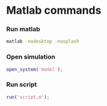 # Matlab commands

### Run matlab

```sh
matlab -nodesktop -nosplash
```

### Open simulation

```m
open_system('model');
```

### Run script

```m
run('script.m');
```
